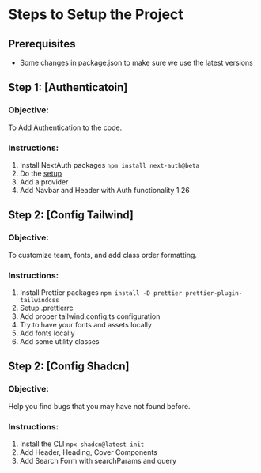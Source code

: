 # **Steps to Setup the Project**

## **Prerequisites**

- Some changes in package.json to make sure we use the latest versions

## **Step 1: [Authenticatoin]**

### **Objective:**

To Add Authentication to the code.

### **Instructions:**

1. Install NextAuth packages `npm install next-auth@beta`
2. Do the [setup](https://authjs.dev/getting-started/installation?framework=Next.js)
3. Add a provider
4. Add Navbar and Header with Auth functionality 1:26

## **Step 2: [Config Tailwind]**

### **Objective:**

To customize team, fonts, and add class order formatting.

### **Instructions:**

1. Install Prettier packages `npm install -D prettier prettier-plugin-tailwindcss`
2. Setup .prettierrc
3. Add proper tailwind.config.ts configuration
4. Try to have your fonts and assets locally
5. Add fonts locally
6. Add some utility classes



## **Step 2: [Config Shadcn]**

### **Objective:**

Help you find bugs that you may have not found before.

### **Instructions:**

1. Install the CLI `npx shadcn@latest init`
2. Add Header, Heading, Cover Components
3. Add Search Form with searchParams and query

<!-- 
---

## **Step 3: [Decorators & Routing]**

### **Objective:**

Better & cleaner code structure and reusablity.

### **Instructions:**

1. Put your controllers inside classes
2. install packages `npm i reflect-metadata`
3. Do the configuration in `tsconfig`.
4. Make your controllers
5. make a Controller decorator
6. make Route decorator
    1. get method, path , middlewares[]
    2. get existing routeHandlers or make a new Map
    3. check if method exists on routeHandlers map if not create it with value of empty Map
    4. set the value of reflectHanler method to the key of path and [...middlewares, discriptor.value]
    5. define the routeHandlers at the end
7. Create modules/routes.ts and defineRoutes function
    1. get controllers, application
    2. loop over all controllers inside get their routeHandlers
    3. get routeHandlers and baseRoute
    4. loop over keys of routeHandlers (methods)
    5. extract routes from each method and loop over the routes
    6. extract controllers from each routes and create the define each route
8. use defineRoutes function in server.ts

### **Expected Outcome:**

You should now be able to create your routes in a reusable and much cleaner way

---

## **Step 4: [Data Validation]**

### **Objective:**

Validating data is a curcial asspect of building robust and secure applications.

### **Instructions:**

1. Install Joi `npm i joi` (ts library for data validation)
2. Create Validate decorator
3. Create Joi schema for the controller
4. set the validate decorator for the route

---

---

## **Step 5: [Database Connection]**

### **Objective:**

Reusable using decorators

### **Instructions:**

1. Install main packages `npm i mongoos`
2. Set up mongo db Database

3. Add Database credentials to _src/config_ and _.env_
4. Connect to database using mongoose
5. Create a schema and its model
6. Create controllers for crud operations on that model
7. Declare Handlers for crud operations in each Request
8. Create Decorators for Crud Operations
    - Very Good Practice for future scalablity
9. Added ObjectId Validator Decorator
10. Add Validate and Crud Decorators to each route

### **Expected Outcome:**

returned value should be match what is in the database

